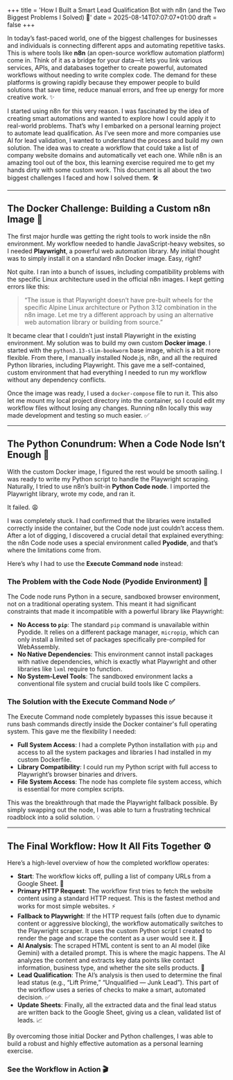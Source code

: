 +++
title = 'How I Built a Smart Lead Qualification Bot with n8n (and the Two Biggest Problems I Solved) 🤖'
date = 2025-08-14T07:07:07+01:00
draft = false
+++

In today’s fast-paced world, one of the biggest challenges for businesses and individuals is connecting different apps and automating repetitive tasks. This is where tools like **n8n** (an open-source workflow automation platform) come in. Think of it as a bridge for your data—it lets you link various services, APIs, and databases together to create powerful, automated workflows without needing to write complex code. The demand for these platforms is growing rapidly because they empower people to build solutions that save time, reduce manual errors, and free up energy for more creative work. ✨

I started using n8n for this very reason. I was fascinated by the idea of creating smart automations and wanted to explore how I could apply it to real-world problems. That’s why I embarked on a personal learning project to automate lead qualification. As I’ve seen more and more companies use AI for lead validation, I wanted to understand the process and build my own solution. The idea was to create a workflow that could take a list of company website domains and automatically vet each one. While n8n is an amazing tool out of the box, this learning exercise required me to get my hands dirty with some custom work. This document is all about the two biggest challenges I faced and how I solved them. 🛠️

---
## The Docker Challenge: Building a Custom n8n Image 🐳
The first major hurdle was getting the right tools to work inside the n8n environment. My workflow needed to handle JavaScript-heavy websites, so I needed **Playwright**, a powerful web automation library. My initial thought was to simply install it on a standard n8n Docker image. Easy, right?

Not quite. I ran into a bunch of issues, including compatibility problems with the specific Linux architecture used in the official n8n images. I kept getting errors like this:

> “The issue is that Playwright doesn’t have pre-built wheels for the specific Alpine Linux architecture or Python 3.12 combination in the n8n image. Let me try a different approach by using an alternative web automation library or building from source.”

It became clear that I couldn’t just install Playwright in the existing environment. My solution was to build my own custom **Docker image**. I started with the `python3.13-slim-bookworm` base image, which is a bit more flexible. From there, I manually installed Node.js, n8n, and all the required Python libraries, including Playwright. This gave me a self-contained, custom environment that had everything I needed to run my workflow without any dependency conflicts.

Once the image was ready, I used a `docker-compose` file to run it. This also let me mount my local project directory into the container, so I could edit my workflow files without losing any changes. Running n8n locally this way made development and testing so much easier. ✅

---
## The Python Conundrum: When a Code Node Isn’t Enough 🐍
With the custom Docker image, I figured the rest would be smooth sailing. I was ready to write my Python script to handle the Playwright scraping. Naturally, I tried to use n8n’s built-in **Python Code node**. I imported the Playwright library, wrote my code, and ran it.

It failed. 😩

I was completely stuck. I had confirmed that the libraries were installed correctly inside the container, but the Code node just couldn’t access them. After a lot of digging, I discovered a crucial detail that explained everything: the n8n Code node uses a special environment called **Pyodide**, and that’s where the limitations come from.

Here’s why I had to use the **Execute Command node** instead:

### The Problem with the Code Node (Pyodide Environment) 🚫
The Code node runs Python in a secure, sandboxed browser environment, not on a traditional operating system. This meant it had significant constraints that made it incompatible with a powerful library like Playwright:

* **No Access to `pip`**: The standard `pip` command is unavailable within Pyodide. It relies on a different package manager, `micropip`, which can only install a limited set of packages specifically pre-compiled for WebAssembly.
* **No Native Dependencies**: This environment cannot install packages with native dependencies, which is exactly what Playwright and other libraries like `lxml` require to function.
* **No System-Level Tools**: The sandboxed environment lacks a conventional file system and crucial build tools like C compilers.

### The Solution with the Execute Command Node ✅
The Execute Command node completely bypasses this issue because it runs bash commands directly inside the Docker container's full operating system. This gave me the flexibility I needed:

* **Full System Access**: I had a complete Python installation with `pip` and access to all the system packages and libraries I had installed in my custom Dockerfile.
* **Library Compatibility**: I could run my Python script with full access to Playwright’s browser binaries and drivers.
* **File System Access**: The node has complete file system access, which is essential for more complex scripts.

This was the breakthrough that made the Playwright fallback possible. By simply swapping out the node, I was able to turn a frustrating technical roadblock into a solid solution. 💡

---
## The Final Workflow: How It All Fits Together ⚙️
Here’s a high-level overview of how the completed workflow operates:

* **Start**: The workflow kicks off, pulling a list of company URLs from a Google Sheet. 🚀
* **Primary HTTP Request**: The workflow first tries to fetch the website content using a standard HTTP request. This is the fastest method and works for most simple websites. ⚡
* **Fallback to Playwright**: If the HTTP request fails (often due to dynamic content or aggressive blocking), the workflow automatically switches to the Playwright scraper. It uses the custom Python script I created to render the page and scrape the content as a user would see it. 🔄
* **AI Analysis**: The scraped HTML content is sent to an AI model (like Gemini) with a detailed prompt. This is where the magic happens. The AI analyzes the content and extracts key data points like contact information, business type, and whether the site sells products. 🧠
* **Lead Qualification**: The AI’s analysis is then used to determine the final lead status (e.g., “Lift Prime,” “Unqualified — Junk Lead”). This part of the workflow uses a series of checks to make a smart, automated decision. ✅
* **Update Sheets**: Finally, all the extracted data and the final lead status are written back to the Google Sheet, giving us a clean, validated list of leads. 📈

By overcoming those initial Docker and Python challenges, I was able to build a robust and highly effective automation as a personal learning exercise.

### See the Workflow in Action 🎬

